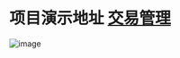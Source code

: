 # 项目演示地址 [交易管理](https://profound-naiad-0b03cc.netlify.app/)
![image](https://github.com/user-attachments/assets/feb16319-ad16-4cf9-b0f7-1be67c2c2e30)
